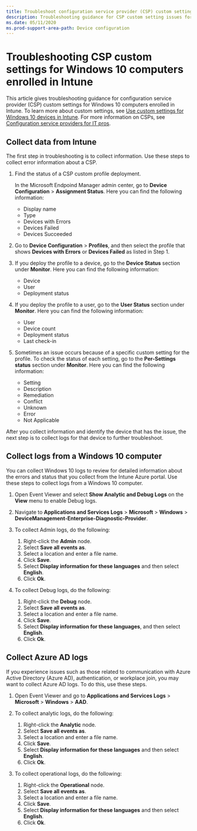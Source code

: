 ```yaml
---
title: Troubleshoot configuration service provider (CSP) custom settings
description: Troubleshooting guidance for CSP custom setting issues for Windows 10 computers enrolled in Intune.
ms.date: 05/11/2020
ms.prod-support-area-path: Device configuration
---
```

# Troubleshooting CSP custom settings for Windows 10 computers enrolled in Intune

This article gives troubleshooting guidance for configuration service provider (CSP) custom settings for Windows 10 computers enrolled in Intune. To learn more about custom settings, see [Use custom settings for Windows 10 devices in Intune](/mem/intune/configuration/custom-settings-windows-10). For more information on CSPs, see [Configuration service providers for IT pros](/windows/configuration/provisioning-packages/how-it-pros-can-use-configuration-service-providers).

## Collect data from Intune

The first step in troubleshooting is to collect information. Use these steps to collect error information about a CSP.

1. Find the status of a CSP custom profile deployment.

   In the Microsoft Endpoind Manager admin center, go to **Device Configuration** > **Assignment Status**. Here you can find the following information:

   - Display name
   - Type
   - Devices with Errors
   - Devices Failed
   - Devices Succeeded

2. Go to **Device Configuration** > **Profiles**, and then select the profile that shows **Devices with Errors** or **Devices Failed** as listed in Step 1.
3. If you deploy the profile to a device, go to the **Device Status** section under **Monitor**. Here you can find the following information:

   - Device
   - User
   - Deployment status

4. If you deploy the profile to a user, go to the **User Status** section under **Monitor**. Here you can find the following information:

   - User
   - Device count
   - Deployment status
   - Last check-in

5. Sometimes an issue occurs because of a specific custom setting for the profile. To check the status of each setting, go to the **Per-Settings status** section under **Monitor**. Here you can find the following information:

   - Setting
   - Description
   - Remediation
   - Conflict
   - Unknown
   - Error
   - Not Applicable

After you collect information and identify the device that has the issue, the next step is to collect logs for that device to further troubleshoot.

## Collect logs from a Windows 10 computer

You can collect Windows 10 logs to review for detailed information about the errors and status that you collect from the Intune Azure portal. Use these steps to collect logs from a Windows 10 computer.

1. Open Event Viewer and select **Show Analytic and Debug Logs** on the **View** menu to enable Debug logs.
1. Navigate to **Applications and Services Logs** > **Microsoft** > **Windows** > **DeviceManagement-Enterprise-Diagnostic-Provider**.
1. To collect Admin logs, do the following:

   1. Right-click the **Admin** node.
   1. Select **Save all events as**.
   1. Select a location and enter a file name.
   1. Click **Save**.
   1. Select **Display information for these languages** and then select **English**.
   1. Click **Ok**.

1. To collect Debug logs, do the following:

   1. Right-click the **Debug** node.
   1. Select **Save all events as**.
   1. Select a location and enter a file name.
   1. Click **Save**.
   1. Select **Display information for these languages**, and then select **English**.
   1. Click **Ok**.

## Collect Azure AD logs

If you experience issues such as those related to communication with Azure Active Directory (Azure AD), authentication, or workplace join, you may want to collect Azure AD logs. To do this, use these steps.

1. Open Event Viewer and go to **Applications and Services Logs** > **Microsoft** > **Windows** > **AAD**.
2. To collect analytic logs, do the following:

   1. Right-click the **Analytic** node.
   1. Select **Save all events as**.
   1. Select a location and enter a file name.
   1. Click **Save**.
   1. Select **Display information for these languages** and then select **English**.
   1. Click **Ok**.

3. To collect operational logs, do the following:

   1. Right-click the **Operational** node.
   1. Select **Save all events as**.
   1. Select a location and enter a file name.
   1. Click **Save**.
   1. Select **Display information for these languages** and then select **English**.
   1. Click **Ok**.
